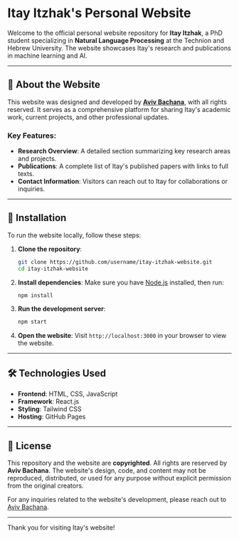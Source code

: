# Itay Itzhak's Personal Website

Welcome to the official personal website repository for **Itay Itzhak**, a PhD student specializing in **Natural Language Processing** at the Technion and Hebrew University. The website showcases Itay's research and publications in machine learning and AI.

---

## 🌟 About the Website

This website was designed and developed by [**Aviv Bachana**](https://avivbach.github.io/avivbach/#home), with all rights reserved. It serves as a comprehensive platform for sharing Itay's academic work, current projects, and other professional updates.

### Key Features:
- **Research Overview**: A detailed section summarizing key research areas and projects.
- **Publications**: A complete list of Itay's published papers with links to full texts.
- **Contact Information**: Visitors can reach out to Itay for collaborations or inquiries.

---

## 🚀 Installation

To run the website locally, follow these steps:

1. **Clone the repository**:
    ```bash
    git clone https://github.com/username/itay-itzhak-website.git
    cd itay-itzhak-website
    ```

2. **Install dependencies**:
    Make sure you have [Node.js](https://nodejs.org/) installed, then run:
    ```bash
    npm install
    ```

3. **Run the development server**:
    ```bash
    npm start
    ```

4. **Open the website**:
    Visit `http://localhost:3000` in your browser to view the website.

---

## 🛠️ Technologies Used

- **Frontend**: HTML, CSS, JavaScript
- **Framework**: React.js
- **Styling**: Tailwind CSS
- **Hosting**: GitHub Pages 

---

## 📄 License

This repository and the website are **copyrighted**. All rights are reserved by **Aviv Bachana**. The website's design, code, and content may not be reproduced, distributed, or used for any purpose without explicit permission from the original creators.

For any inquiries related to the website's development, please reach out to [Aviv Bachana](https://avivbach.github.io/avivbach/#home).

---

Thank you for visiting Itay's website!
